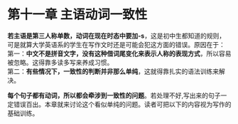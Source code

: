 # 第十一章 主语动词一致性

<b>若主语是第三人称单数，动词在现在时态中要加-s</b>，这是初中生都知道的规则，可是就算大学英语系的学生在写作文时还是可能会犯这方面的错误。原因在于：  
第一：**中文不是拼音文字，没有这种借词尾变化来表示人称的表现方式**，所以容易被忽略。这得靠多读多写来养成习惯。  
第二：**有些情况下，一致性的判断并非那么单纯**，这就得靠扎实的语法训练来解决。  

**每个句子都有动词，所以都会牵涉到一致性的问题**。若处理不好,写出来的句子一定错误百出。本章就来讨论这个看似单纯的问题。读者可把以下的内容视为写作的基础训练。